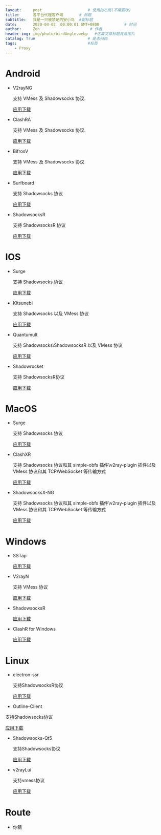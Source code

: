```yaml
---
layout:     post                    # 使用的布局(不需要改)
title:      各平台代理客户端       # 标题
subtitle:   我是一只被禁足的安小鸟  #副标题
date:       2020-04-02  00:00:01 GMT+0800           # 时间
author:     Zen                      # 作者
header-img: img/photo/birdAngle.webp   #这篇文章标题背景图片
catalog: True                       # 是否归档
tags:                               #标签
    - Proxy
---
```


# Android

+ V2rayNG

  支持 VMess 及 Shadowsocks 协议.

  [应用下载](https://github.com/zhangyiming748/aboutProxy/blob/master/Android/V2rayNG.apk)

+ ClashRA

  支持 VMess 及 Shadowsocks 协议.

  [应用下载](https://github.com/zhangyiming748/aboutProxy/blob/master/Android/ClashRA.apk)

+ BifrosV

  支持 VMess 及 Shadowsocks 协议

  [应用下载](https://github.com/zhangyiming748/aboutProxy/blob/master/Android/BifrostV.apk)

+ Surfboard

  支持 Shadowsocks 协议

  [应用下载](https://github.com/zhangyiming748/aboutProxy/blob/master/Android/HockeyAPP.apk)

+ ShadowsocksR

  支持 ShadowsocksR 协议

  [应用下载](https://github.com/zhangyiming748/aboutProxy/blob/master/Android/ShadowsocksR.apk)

# IOS

+ Surge

  支持 Shadowsocks 协议

  [应用下载](https://itunes.apple.com/us/app/surge-3/id1442620678?ls=1&mt=8)

+ Kitsunebi

  支持 Shadowsocks 以及 VMess 协议

  [应用下载](https://itunes.apple.com/us/app/kitsunebi-proxy-utility/id1446584073?ls=1&mt=8)

+ Quantumult

  支持 Shadowsocks\ShadowsocksR 以及 VMess 协议

  [应用下载](https://itunes.apple.com/us/app/quantumult/id1252015438?ls=1&mt=8)

+ Shadowrocket

  支持 ShadowsocksR协议

  [应用下载](https://itunes.apple.com/us/app/shadowrocket/id932747118?mt=8)

# MacOS

+ Surge

  支持 Shadowsocks 协议

  [应用下载](https://github.com/zhangyiming748/aboutProxy/blob/master/MacOS/Surge-latest.zip)

+ ClashXR

  支持 Shadowsocks 协议和其 simple-obfs 插件\v2ray-plugin 插件以及 VMess 协议和其 TCP\WebSocket 等传输方式

  [应用下载](https://github.com/zhangyiming748/aboutProxy/blob/master/MacOS/macOS_ClashXR.dmg)

+ ShadowsocksX-NG

  支持 Shadowsocks 协议和其 simple-obfs 插件\v2ray-plugin 插件以及 VMess 协议和其 TCP\WebSocket 等传输方式

  [应用下载](https://github.com/zhangyiming748/aboutProxy/blob/master/MacOS/ShadowsocksX.dmg)

# Windows

+ SSTap

  [应用下载](https://github.com/zhangyiming748/aboutProxy/blob/master/Windows/SSTap-game.zip)

+ V2rayN

  支持 VMess 协议

  [应用下载](https://github.com/zhangyiming748/aboutProxy/blob/master/Windows/Win_V2ray.zip)

+ ShadowsocksR

  [应用下载](https://github.com/zhangyiming748/aboutProxy/blob/master/Windows/Win_SSR(R).zip)

+ ClashR for Windows

  [应用下载](https://github.com/zhangyiming748/aboutProxy/blob/master/Windows/ClashR_Win_SSR_V2ray.zip)

# Linux

+ electron-ssr

  支持ShadowsocksR协议

  [应用下载](https://github.com/zhangyiming748/aboutProxy/blob/master/Linux/electron-ssr.AppImage)

+ Outline-Client

支持Shadowsocks协议

  [应用下载](https://github.com/zhangyiming748/aboutProxy/blob/master/Linux/Outline-Client.AppImage)

+ Shadowsocks-Qt5

  支持Shadowsocks协议

  [应用下载](https://github.com/zhangyiming748/aboutProxy/blob/master/Linux/Shadowsocks-Qt5.AppImage)

+ v2rayLui

  支持vmess协议

  [应用下载](https://github.com/zhangyiming748/aboutProxy/blob/master/Linux/v2rayLui.zip)

# Route

+ 你猜

